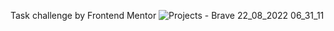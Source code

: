 Task challenge by Frontend Mentor
![Projects - Brave 22_08_2022 06_31_11](https://user-images.githubusercontent.com/62037109/185848760-5356e62d-d066-4fbd-a61f-b5ae8832276e.png)
